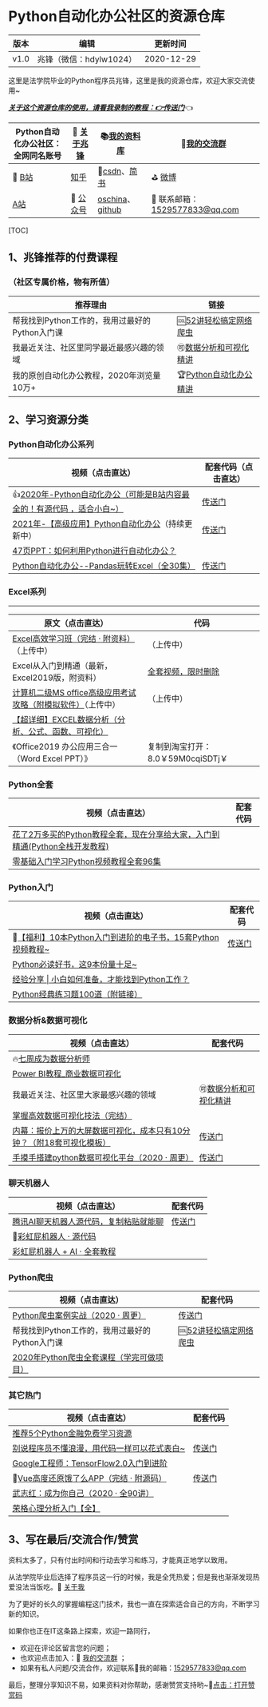 

# Python自动化办公社区的资源仓库



| 版本 | 编辑                    | 更新时间   |
| ---- | ----------------------- | ---------- |
| v1.0 | 兆锋（微信：hdylw1024） | 2020-12-29 |



这里是法学院毕业的Python程序员兆锋，这里是我的资源仓库，欢迎大家交流使用~

*<u>**关于这个资源仓库的使用，请看我录制的教程：👉[传送门](https://www.bilibili.com/video/BV1Ry4y1m7Ai)**</u>*👈



| Python自动化办公社区：<br/>全网同名账号 | 🎯 [关于兆锋](https://mp.weixin.qq.com/s/UrJ5PkRWYydaajGetUqFYQ) | 📚[我的资料库](http://t.cn/A6Gkrbzw)                         | 🚸[我的交流群](https://mp.weixin.qq.com/s/6cR5fMSCtdI5sJdWiDwhOA) |
| --------------------------------------------- | ------------------------------------------------------------ | ------------------------------------------------------------ | ------------------------------------------------------------ |
| 🚗 [B站](https://space.bilibili.com/259649365) | [知乎](https://www.zhihu.com/people/a-fei-2020)              | 🌴[csdn](https://blog.csdn.net/weixin_42321517)、[简书](https://www.jianshu.com/u/b84b890b3431) | ⛳ [微博](https://weibo.com/u/7411061007)                     |
| [A站](https://www.acfun.cn/u/35901274)        | 🚀 [公众号](http://t.cn/A6Gkrbzw)                             | [oschina](https://my.oschina.net/u/3888978)、[github](https://github.com/zhaofeng092/python_auto_office) | 📲 联系邮箱：1529577833@qq.com                                |



[TOC]



## 1、兆锋推荐的付费课程

### （社区专属价格，物有所值）

| 推荐理由                                       | 链接                                                         |
| ---------------------------------------------- | ------------------------------------------------------------ |
| 帮我找到Python工作的，我用过最好的Python入门课 | 🆒[52讲轻松搞定网络爬虫](https://mp.weixin.qq.com/s/dUpSxPgTRMGTb5T7-Ya9Ow) |
| 我最近关注、社区里同学最近最感兴趣的领域       | 🉑[数据分析和可视化精讲](http://t.cn/A6qlcSCV)                |
| 我的原创自动化办公教程，2020年浏览量10万+      | 🏆[Python自动化办公精讲](https://www.bilibili.com/video/BV12K411N7nx) |



## 2、学习资源分类


### Python自动化办公系列

| 视频（点击直达）                                             | 配套代码（点击直达）                                         |
| ------------------------------------------------------------ | ------------------------------------------------------------ |
| 👍[2020年-Python自动化办公（可能是B站内容最全的！有源代码 ，适合小白~）](https://www.bilibili.com/video/BV12K411N7nx) | [传送门](https://mp.weixin.qq.com/s/XXi1XrQov9U7JFlAZBwDkw)  |
| [2021年-【高级应用】Python自动化办公](https://www.bilibili.com/video/BV1Ty4y1D7wZ)（持续更新中） | [传送门](https://gitee.com/zhaofeng092/python_auto_office/tree/master/B%E7%AB%99/%E3%80%90%E9%AB%98%E7%BA%A7%E5%BA%94%E7%94%A8%E3%80%91Python%E8%87%AA%E5%8A%A8%E5%8C%96%E5%8A%9E%E5%85%AC/code) |
| [47页PPT：如何利用Python进行自动化办公？](https://mp.weixin.qq.com/s/k4opXSWsgjBGpu8aUVetSw) |                                                              |
| [Python自动化办公--Pandas玩转Excel（全30集）](https://www.bilibili.com/video/BV1hk4y1C73S) | [传送门](https://mp.weixin.qq.com/s/842wU4tJGrKXULHJ9EgvAA)  |

### Excel系列

------

| 原文（点击直达）                                             | 代码                                                         |
| ------------------------------------------------------------ | ------------------------------------------------------------ |
| [Excel高效学习班（完结 · 附资料）](https://www.acfun.cn/v/ac21081575)（上传中） | （上传中）                                                   |
| Excel从入门到精通（最新，Excel2019版，附资料）               | [全套视频，限时删除](https://mp.weixin.qq.com/s/a7sV6d-UfIqSYxxgyTr_8A) |
| [计算机二级MS office高级应用考试攻略（附模拟软件）](https://www.acfun.cn/v/ac21081586)（上传中） | （上传中）                                                   |
| [【超详细】EXCEL数据分析（分析、公式、函数、可视化）](https://www.bilibili.com/video/BV195411t7vN) |                                                              |
| 《Office2019 办公应用三合一（Word Excel PPT）》              | 复制到淘宝打开：8.0￥59M0cqiSDTj￥                           |



### Python全套

| 视频（点击直达）                                             | 配套代码 |
| ------------------------------------------------------------ | -------- |
| [花了2万多买的Python教程全套，现在分享给大家，入门到精通(Python全栈开发教程)](https://www.acfun.cn/v/ac20463077) |          |
| [零基础入门学习Python视频教程全套96集](https://www.acfun.cn/v/ac19844127) |          |



### Python入门

| 视频（点击直达）                                             | 配套代码                                                    |
| ------------------------------------------------------------ | ----------------------------------------------------------- |
| 🍓[【福利】10本Python入门到进阶的电子书，15套Python视频教程~](https://mp.weixin.qq.com/s/J4zNQ1heLmZyQBGremqbPQ) | [传送门](https://mp.weixin.qq.com/s/J4zNQ1heLmZyQBGremqbPQ) |
| [Python必读好书，这9本份量十足~](https://mp.weixin.qq.com/s/5YTIsyGj0ut5JA8apddVbQ) |                                                             |
| [经验分享 \| 小白如何准备，才能找到Python工作？](https://mp.weixin.qq.com/s/MzfcN6-d7zpzWujPyKO9uA) |                                                             |
| [Python经典练习题100道（附链接）](https://mp.weixin.qq.com/s/2xJ_OjGNCN15B1WlN6O_GQ) |                                                             |



### 数据分析&数据可视化

| 视频（点击直达）                                             | 配套代码                                                     |
| ------------------------------------------------------------ | ------------------------------------------------------------ |
| 🔥[七周成为数据分析师](https://www.acfun.cn/v/ac19843284)     |                                                              |
| [Power BI教程_商业数据可视化](https://www.acfun.cn/v/ac19838235) |                                                              |
| 我最近关注、社区里大家最感兴趣的领域                         | 🉑[数据分析和可视化精讲](http://t.cn/A6qlcSCV)                |
| [掌握高效数据可视化技法（完结）](https://www.acfun.cn/v/ac20848856) |                                                              |
| [内幕：报价上万的大屏数据可视化，成本只有10分钟？（附18套可视化模板）](https://www.bilibili.com/video/BV1Kz4y1r76w) | [传送门](https://mp.weixin.qq.com/s/d3qcadHz9sFDRn_GGWOh4g)  |
| [手摸手搭建python数据可视化平台（2020 · 周更）](https://www.bilibili.com/video/BV1zi4y1t7YU) | [传送门](https://gitee.com/zhaofeng092/python_auto_office/tree/master/B%E7%AB%99/%E6%89%8B%E6%91%B8%E6%89%8B%E6%90%AD%E5%BB%BApython%E6%95%B0%E6%8D%AE%E5%8F%AF%E8%A7%86%E5%8C%96%E5%B9%B3%E5%8F%B0%EF%BC%882020%20%C2%B7%20%E5%91%A8%E6%9B%B4%EF%BC%89) |



### 聊天机器人

| 视频（点击直达）                                             | 配套代码                                                     |
| ------------------------------------------------------------ | ------------------------------------------------------------ |
| [腾讯AI聊天机器人源代码，复制粘贴就能聊](https://mp.weixin.qq.com/s/8ZdQtc2zlkUVG_g8__RlJA) | [传送门](https://gitee.com/zhaofeng092/python_auto_office/tree/master/%E5%85%AC%E4%BC%97%E5%8F%B7/%E8%85%BE%E8%AE%AFAI%E8%81%8A%E5%A4%A9%E6%9C%BA%E5%99%A8%E4%BA%BA%E6%BA%90%E4%BB%A3%E7%A0%81%EF%BC%8C%E5%A4%8D%E5%88%B6%E7%B2%98%E8%B4%B4%E5%B0%B1%E8%83%BD%E8%81%8A) |
| 💖[彩虹屁机器人 · 源代码](https://mp.weixin.qq.com/s/KarWOWBxpx2x6V02K2sPHQ) |                                                              |
| [彩虹屁机器人 + AI · 全套教程](http://t.cn/A6qaFUZw)         |                                                              |



### Python爬虫

| 视频（点击直达）                                             | 配套代码                                                     |
| ------------------------------------------------------------ | ------------------------------------------------------------ |
| [Python爬虫案例实战（2020 · 周更）](https://www.bilibili.com/video/BV15E411P7ey?p=1) | [传送门](https://gitee.com/zhaofeng092/python_auto_office/tree/master/B%E7%AB%99/Python%E7%88%AC%E8%99%AB%E6%A1%88%E4%BE%8B%E5%AE%9E%E6%88%98%EF%BC%882020%20%C2%B7%20%E5%91%A8%E6%9B%B4%EF%BC%89) |
| 帮我找到Python工作的，我用过最好的Python入门课               | 🆒[52讲轻松搞定网络爬虫](https://mp.weixin.qq.com/s/dUpSxPgTRMGTb5T7-Ya9Ow) |
| [2020年Python爬虫全套课程（学完可做项目）](https://www.acfun.cn/v/ac20437401) |                                                              |



### 其它热门

| 视频（点击直达）                                             | 配套代码                                                     |
| ------------------------------------------------------------ | ------------------------------------------------------------ |
| [推荐5个Python金融免费学习资源](https://mp.weixin.qq.com/s/x-OgceFo2TuILQMUduCmZw) |                                                              |
| [别说程序员不懂浪漫，用代码一样可以花式表白~](https://www.bilibili.com/video/BV1zi4y1V73n) | [传送门](https://gitee.com/zhaofeng092/python_auto_office/tree/master/B%E7%AB%99/%E5%88%AB%E8%AF%B4%E7%A8%8B%E5%BA%8F%E5%91%98%E4%B8%8D%E6%87%82%E6%B5%AA%E6%BC%AB%EF%BC%8C%E7%94%A8%E4%BB%A3%E7%A0%81%E4%B8%80%E6%A0%B7%E5%8F%AF%E4%BB%A5%E8%8A%B1%E5%BC%8F%E8%A1%A8%E7%99%BD~) |
| [Google工程师：TensorFlow2.0入门到进阶](https://www.acfun.cn/v/ac18888954) |                                                              |
| 🔨[Vue高度还原饿了么APP（完结 · 附源码）](https://www.acfun.cn/v/ac21081272) | [传送门](https://mp.weixin.qq.com/s/ftN_CNEN7EgBlWteioSgog)  |
| [武志红：成为你自己（2020 · 全90讲）](https://www.bilibili.com/video/BV1mi4y1j7DF) |                                                              |
| [荣格心理分析入门【全】](https://www.acfun.cn/v/ac20499334)  |                                                              |



## 3、写在最后/交流合作/赞赏

资料太多了，只有付出时间和行动去学习和练习，才能真正地学以致用。

从法学院毕业后选择了程序员这一行的时候，我是全凭热爱；但是我也渐渐发现热爱没法当饭吃。🎯  [关于我](https://mp.weixin.qq.com/s/UrJ5PkRWYydaajGetUqFYQ) 

为了更好的长久的掌握编程这门技术，我也一直在探索适合自己的方向，不断学习新的知识。

如果你也正在IT这条路上探索，欢迎一路同行，

- 欢迎在评论区留言您的问题；
- 也欢迎点击加入：🚸 [我的交流群](https://mp.weixin.qq.com/s/6cR5fMSCtdI5sJdWiDwhOA)  ；
- 如果有私人问题/交流合作，欢迎联系📲我的邮箱：1529577833@qq.com

最后，整理分享知识不易，如果资料对你帮助，感谢赞赏支持哟~💖[点击：打开赞赏码](https://gitee.com/zhaofeng092/python_auto_office/blob/master/%E8%B4%A6%E5%8F%B7%E5%85%B1%E7%94%A8%E8%B5%84%E6%BA%90/image/%E5%BE%AE%E4%BF%A1%E6%94%B6%E6%AC%BE%E7%A0%81.jpg)

